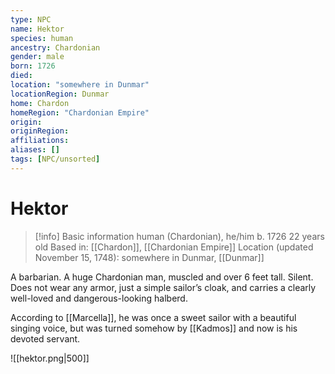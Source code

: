 ```yaml
---
type: NPC
name: Hektor
species: human
ancestry: Chardonian
gender: male
born: 1726
died: 
location: "somewhere in Dunmar"
locationRegion: Dunmar
home: Chardon
homeRegion: "Chardonian Empire"
origin:
originRegion:
affiliations: 
aliases: []
tags: [NPC/unsorted]
---
```

# Hektor
>[!info] Basic information
>human (Chardonian), he/him
>b. 1726
>22 years old
>Based in: [[Chardon]], [[Chardonian Empire]]
>Location (updated November 15, 1748): somewhere in Dunmar, [[Dunmar]]

A barbarian. A huge Chardonian man, muscled and over 6 feet tall. Silent. Does not wear any armor, just a simple sailor’s cloak, and carries a clearly well-loved and dangerous-looking halberd. 

According to [[Marcella]], he was once a sweet sailor with a beautiful singing voice, but was turned somehow by [[Kadmos]] and now is his devoted servant. 

![[hektor.png|500]]
